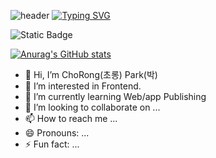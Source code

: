 
![header](https://capsule-render.vercel.app/api?type=wave&color=auto&height=300&section=header&text=capsule%20render&fontSize=90)
[![Typing SVG](https://readme-typing-svg.demolab.com?font=Fira+Code&weight=600&size=30&pause=1000&color=F7EE80&random=false&width=435&lines=The+five+boxing+wizards+jump+quickly)](https://git.io/typing-svg)

![Static Badge](https://img.shields.io/badge/any_test?logo=bitcoin&label=test&color=grey)

[![Anurag's GitHub stats](https://github-readme-stats.vercel.app/api?username=anuraghazra)](https://github.com/anuraghazra/github-readme-stats)

- 👋 Hi, I’m
              ChoRong(초롱) Park(박) 
- 👀 I’m interested in
               Frontend.
- 🌱 I’m currently learning
               Web/app Publishing
- 💞️ I’m looking to collaborate on ...
- 📫 How to reach me ...
- 😄 Pronouns: ...
- ⚡ Fun fact: ...



<!---
MathDev-park/MathDev-park is a ✨ special ✨ repository because its `README.md` (this file) appears on your GitHub profile.
You can click the Preview link to take a look at your changes.

header : https://github.com/kyechan99/capsule-render?tab=readme-ov-file
title : https://readme-typing-svg.demolab.com/demo/
badge : https://shields.io/badges/static-badge
GitHub Stats Card : https://github.com/anuraghazra/github-readme-stats
--->
